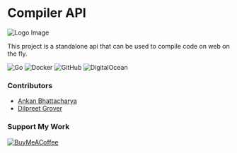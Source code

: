 # Compiler API

![Logo Image](https://github.com/Ankan002/compiler-api/blob/main/assets/images/readme-logo.png)

This project is a standalone api that can be used to compile code on web on the fly.

![Go](https://img.shields.io/badge/go-%2300ADD8.svg?style=for-the-badge&logo=go&logoColor=white)
![Docker](https://img.shields.io/badge/docker-%230db7ed.svg?style=for-the-badge&logo=docker&logoColor=white)
![GitHub](https://img.shields.io/badge/github-%23121011.svg?style=for-the-badge&logo=github&logoColor=white)
![DigitalOcean](https://img.shields.io/badge/DigitalOcean-%230167ff.svg?style=for-the-badge&logo=digitalOcean&logoColor=white)

### Contributors

- [Ankan Bhattacharya](https://github.com/Ankan002)
- [Dilpreet Grover](https://github.com/dfordp)

### Support My Work

[![BuyMeACoffee](https://img.shields.io/badge/Buy%20Me%20a%20Coffee-ffdd00?style=for-the-badge&logo=buy-me-a-coffee&logoColor=black)](https://buymeacoffee.com/ankan002)
